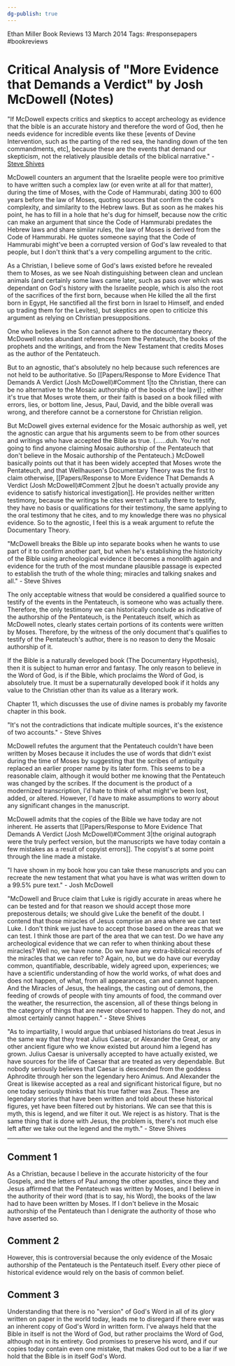 ```yaml
---
dg-publish: true
---
```


Ethan Miller
Book Reviews
13 March 2014
Tags: #responsepapers #bookreviews

# Critical Analysis of "More Evidence that Demands a Verdict" by Josh McDowell (Notes)

"If McDowell expects critics and skeptics to accept archeology as evidence that the bible is an accurate history and therefore the word of God, then he needs evidence for incredible events like these \[events of Devine Intervention, such as the parting of the red sea, the handing down of the ten commandments, etc\], because these are the events that demand our skepticism, not the relatively plausible details of the biblical narrative." - [Steve Shives](http://www.youtube.com/user/stevelikes2curse)

McDowell counters an argument that the Israelite people were too primitive to have written such a complex law (or even write at all for that matter), during the time of Moses, with the Code of Hammurabi, dating 300 to 600 years before the law of Moses, quoting sources that confirm the code's complexity, and similarity to the Hebrew laws. But as soon as he makes his point, he has to fill in a hole that he's dug for himself, because now the critic can make an argument that since the Code of Hammurabi predates the Hebrew laws and share similar rules, the law of Moses is derived from the Code of Hammurabi. He quotes someone saying that the Code of Hammurabi might've been a corrupted version of God's law revealed to that people, but I don't think that's a very compelling argument to the critic.

As a Christian, I believe some of God's laws existed before he revealed them to Moses, as we see Noah distinguishing between clean and unclean animals (and certainly some laws came later, such as pass over which was dependant on God's history with the Israelite people, which is also the root of the sacrifices of the first born, because when He killed the all the first born in Egypt, He sanctified all the first born in Israel to Himself, and ended up trading them for the Levites), but skeptics are open to criticize this argument as relying on Christian presuppositions.

One who believes in the Son cannot adhere to the documentary theory. McDowell notes abundant references from the Pentateuch, the books of the prophets and the writings, and from the New Testament that credits Moses as the author of the Pentateuch.

 But to an agnostic, that's absolutely no help because such references are not held to be authoritative. So [[Papers/Response to More Evidence That Demands A Verdict (Josh McDowell)#Comment 1\|to the Christian, there can be no alternative to the Mosaic authorship of the books of the law]] ; either it's true that Moses wrote them, or their faith is based on a book filled with errors, lies, or bottom line, Jesus, Paul, David, and the bible overall was wrong, and therefore cannot be a cornerstone for Christian religion.

But McDowell gives external evidence for the Mosaic authorship as well, yet the agnostic can argue that his arguments seem to be from other sources and writings who have accepted the Bible as true. (......duh. You're not going to find anyone claiming Mosaic authorship of the Pentateuch that don't believe in the Mosaic authorship of the Pentateuch.) McDowell basically points out that it has been widely accepted that Moses wrote the Pentateuch, and that Wellhausen's Documentary Theory was the first to claim otherwise, [[Papers/Response to More Evidence That Demands A Verdict (Josh McDowell)#Comment 2\|but he doesn't actually provide any evidence to satisfy historical investigation]]. He provides neither written testimony, because the writings he cites weren't actually there to testify, they have no basis or qualifications for their testimony, the same applying to the oral testimony that he cites, and to my knowledge there was no physical evidence. So to the agnostic, I feel this is a weak argument to refute the Documentary Theory.

"McDowell breaks the Bible up into separate books when he wants to use part of it to confirm another part, but when he's establishing the historicity of the Bible using archeological evidence it becomes a monolith again and evidence for the truth of the most mundane plausible passage is expected to establish the truth of the whole thing; miracles and talking snakes and all." - Steve Shives

The only acceptable witness that would be considered a qualified source to testify of the events in the Pentateuch, is someone who was actually there. Therefore, the only testimony we can historically conclude as indicative of the authorship of the Pentateuch, is the Pentateuch itself, which as McDowell notes, clearly states certain portions of its contents were written by Moses. Therefore, by the witness of the only document that's qualifies to testify of the Pentateuch's author, there is no reason to deny the Mosaic authorship of it.

If the Bible is a naturally developed book (The Documentary Hypothesis), then it is subject to human error and fantasy. The only reason to believe in the Word of God, is if the Bible, which proclaims the Word of God, is absolutely true. It must be a supernaturally developed book if it holds any value to the Christian other than its value as a literary work.

Chapter 11, which discusses the use of divine names is probably my favorite chapter in this book.

"It's not the contradictions that indicate multiple sources, it's the existence of two accounts." - Steve Shives

McDowell refutes the argument that the Pentateuch couldn't have been written by Moses because it includes the use of words that didn't exist during the time of Moses by suggesting that the scribes of antiquity replaced an earlier proper name by its later form. This seems to be a reasonable claim, although it would bother me knowing that the Pentateuch was changed by the scribes. If the document is the product of a modernized transcription, I'd hate to think of what might've been lost, added, or altered. However, I'd have to make assumptions to worry about any significant changes in the manuscript.

McDowell admits that the copies of the Bible we have today are not inherent. He asserts that [[Papers/Response to More Evidence That Demands A Verdict (Josh McDowell)#Comment 3\|the original autograph were the truly perfect version, but the manuscripts we have today contain a few mistakes as a result of copyist errors]]. The copyist's at some point through the line made a mistake.

"I have shown in my book how you can take these manuscripts and you can recreate the new testament that what you have is what was written down to a 99.5% pure text." - Josh McDowell

"McDowell and Bruce claim that Luke is rigidly accurate in areas where he can be tested and for that reason we should accept those more preposterous details; we should give Luke the benefit of the doubt. I contend that those miracles of Jesus comprise an area where we can test Luke. I don't think we just have to accept those based on the areas that we can test. I think those are part of the area that we can test. Do we have any archeological evidence that we can refer to when thinking about these miracles? Well no, we have none. Do we have any extra-biblical records of the miracles that we can refer to? Again, no, but we do have our everyday common, quantifiable, describable, widely agreed upon, experiences; we have a scientific understanding of how the world works, of what does and does not happen, of what, from all appearances, can and cannot happen. And the Miracles of Jesus, the healings, the casting out of demons, the feeding of crowds of people with tiny amounts of food, the command over the weather, the resurrection, the ascension, all of these things belong in the category of things that are never observed to happen. They do not, and almost certainly cannot happen." - Steve Shives

"As to impartiality, I would argue that unbiased historians do treat Jesus in the same way that they treat Julius Caesar, or Alexander the Great, or any other ancient figure who we know existed but around him a legend has grown. Julius Caesar is universally accepted to have actually existed, we have sources for the life of Caesar that are treated as very dependable. But nobody seriously believes that Caesar is descended from the goddess Aphrodite through her son the legendary hero Animus. And Alexander the Great is likewise accepted as a real and significant historical figure, but no one today seriously thinks that his true father was Zeus. These are legendary stories that have been written and told about these historical figures, yet have been filtered out by historians. We can see that this is myth, this is legend, and we filter it out. We reject is as history. That is the same thing that is done with Jesus, the problem is, there's not much else left after we take out the legend and the myth." - Steve Shives

---

## Comment 1

 As a Christian, because I believe in the accurate historicity of the four Gospels, and the letters of Paul among the other apostles, since they and Jesus affirmed that the Pentateuch was written by Moses, and I believe in the authority of their word (that is to say, his Word), the books of the law had to have been written by Moses. If I don't believe in the Mosaic authorship of the Pentateuch than I denigrate the authority of those who have asserted so.

## Comment 2

 However, this is controversial because the only evidence  of the Mosaic authorship of the Pentateuch is the Pentateuch itself.  Every other piece of historical evidence would rely on the basis of common belief.

## Comment 3

 Understanding that there is no "version" of God's Word in all of its glory written on paper in the world today, leads me to disregard if there ever was an inherent copy of God's Word in written form. I've always held that the Bible in itself is not the Word of God, but rather proclaims the Word of God, although not in its entirety. God promises to preserve his word, and if our copies today contain even one mistake, that makes God out to be a liar if we hold that the Bible is in itself God's Word.